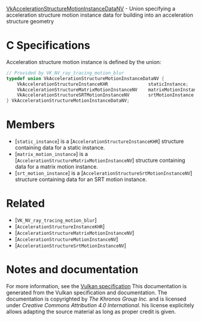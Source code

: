 [VkAccelerationStructureMotionInstanceDataNV](https://www.khronos.org/registry/vulkan/specs/1.3-extensions/man/html/VkAccelerationStructureMotionInstanceDataNV.html) - Union specifying a acceleration structure motion instance data for building into an acceleration structure geometry

# C Specifications
Acceleration structure motion instance is defined by the union:
```c
// Provided by VK_NV_ray_tracing_motion_blur
typedef union VkAccelerationStructureMotionInstanceDataNV {
    VkAccelerationStructureInstanceKHR               staticInstance;
    VkAccelerationStructureMatrixMotionInstanceNV    matrixMotionInstance;
    VkAccelerationStructureSRTMotionInstanceNV       srtMotionInstance;
} VkAccelerationStructureMotionInstanceDataNV;
```

# Members
- [`static_instance`] is a [`AccelerationStructureInstanceKHR`] structure containing data for a static instance.
- [`matrix_motion_instance`] is a [`AccelerationStructureMatrixMotionInstanceNV`] structure containing data for a matrix motion instance.
- [`srt_motion_instance`] is a [`AccelerationStructureSrtMotionInstanceNV`] structure containing data for an SRT motion instance.

# Related
- [`VK_NV_ray_tracing_motion_blur`]
- [`AccelerationStructureInstanceKHR`]
- [`AccelerationStructureMatrixMotionInstanceNV`]
- [`AccelerationStructureMotionInstanceNV`]
- [`AccelerationStructureSrtMotionInstanceNV`]

# Notes and documentation
For more information, see the [Vulkan specification](https://www.khronos.org/registry/vulkan/specs/1.3-extensions/html/vkspec.html)
This documentation is generated from the Vulkan specification and documentation.
The documentation is copyrighted by *The Khronos Group Inc.* and is licensed under *Creative Commons Attribution 4.0 International*.
his license explicitely allows adapting the source material as long as proper credit is given.
        